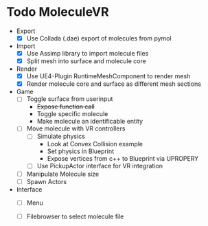 # Todo MoleculeVR 
* Export
  - [x] Use Collada (.dae) export of molecules  from  pymol  
* Import
  - [x] Use Assimp library to import molecule files
  - [x] Split mesh into surface and molecule core
* Render
  - [x] Use UE4-Plugin RuntimeMeshComponent to render mesh
  - [x] Render molecule core and surface as different mesh sections
* Game
  - [ ] Toggle surface from userinput
    - ~~Expose function call~~
    - Toggle specific molecule
    - Make molecule an identificable entity
  - [ ] Move molecule with VR controllers
    - [ ] Simulate physics 
      - Look at Convex Collision example
      - Set physics in Blueprint
      - Expose vertices from c++ to Blueprint via UPROPERY
     - [ ] Use PickupActor interface for VR integration
  - [ ] Manipulate Molecule size 
  - [ ] Spawn Actors
* Interface
  - [ ] Menu
  - [ ] Filebrowser to select molecule file

